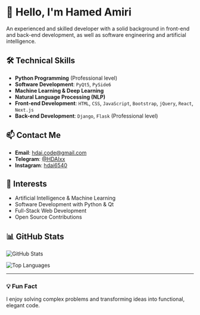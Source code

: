 # 👋 Hello, I'm Hamed Amiri

An experienced and skilled developer with a solid background in front-end and back-end development, as well as software engineering and artificial intelligence.

## 🛠️ Technical Skills
- **Python Programming** (Professional level)
- **Software Development**: `PyQt5`, `PySide6`
- **Machine Learning & Deep Learning**
- **Natural Language Processing (NLP)**
- **Front-end Development**: `HTML`, `CSS`, `JavaScript`, `Bootstrap`, `jQuery`, `React`, `Next.js`
- **Back-end Development**: `Django`, `Flask` (Professional level)

## 📫 Contact Me
- **Email**: [hdai.code@gmail.com](mailto:hdai.code@gmail.com)
- **Telegram**: [@HDAIxx](https://t.me/HDAIxx)
- **Instagram**: [hdai6540](https://instagram.com/hdai6540)

## 🎯 Interests
- Artificial Intelligence & Machine Learning
- Software Development with Python & Qt
- Full-Stack Web Development
- Open Source Contributions

## 📊 GitHub Stats
![GitHub Stats](https://github-readme-stats.vercel.app/api?username=HDAI654&show_icons=true&theme=dark)

![Top Languages](https://github-readme-stats.vercel.app/api/top-langs/?username=HDAI654&layout=compact&theme=dark)

---

### 💡 Fun Fact
I enjoy solving complex problems and transforming ideas into functional, elegant code.
